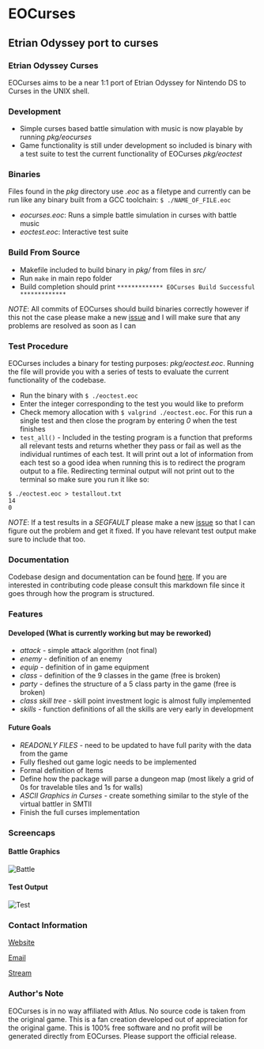 # EOCurses
## Etrian Odyssey port to curses

### Etrian Odyssey Curses
EOCurses aims to be a near 1:1 port of Etrian Odyssey for Nintendo DS to Curses in the UNIX shell.

### Development
* Simple curses based battle simulation with music is now playable by running *pkg/eocurses*
* Game functionality is still under development so included is binary with a test suite to test the current functionality of EOCurses *pkg/eoctest*

### Binaries
Files found in the *pkg* directory use *.eoc* as a filetype and currently can be run like any binary built from a GCC toolchain: `$ ./NAME_OF_FILE.eoc`
* *eocurses.eoc*: Runs a simple battle simulation in curses with battle music
* *eoctest.eoc*: Interactive test suite

### Build From Source
* Makefile included to build binary in *pkg/* from files in *src/*
* Run `make` in main repo folder
* Build completion should print `************* EOCurses Build Successful *************`

*NOTE*: All commits of EOCurses should build binaries correctly however if this not the case please make a new [issue](https://github.com/electra13x7777/EOCurses/issues) and I will make sure that any problems are resolved as soon as I can

### Test Procedure
EOCurses includes a binary for testing purposes: *pkg/eoctest.eoc*. Running the file will provide you with a series of tests to evaluate the current functionality of the codebase.
* Run the binary with `$ ./eoctest.eoc`
* Enter the integer corresponding to the test you would like to preform
* Check memory allocation with `$ valgrind ./eoctest.eoc`. For this run a single test and then close the program by entering *0* when the test finishes
* `test_all()` - Included in the testing program is a function that preforms all relevant tests and returns whether they pass or fail as well as the individual runtimes of each test. It will print out a lot of information from each test so a good idea when running this is to redirect the program output to a file. Redirecting terminal output will not print out to the terminal so make sure you run it like so:

```
$ ./eoctest.eoc > testallout.txt
14
0
```

*NOTE*: If a test results in a *SEGFAULT* please make a new [issue](https://github.com/electra13x7777/EOCurses/issues) so that I can figure out the problem and get it fixed. If you have relevant test output make sure to include that too.

### Documentation
Codebase design and documentation can be found [here](https://github.com/electra13x7777/EOCurses/blob/master/src/utils/EOCBIBLE.md). If you are interested in contributing code please consult this markdown file since it goes through how the program is structured.

### Features

#### Developed (What is currently working but may be reworked)
* *attack* - simple attack algorithm (not final)
* *enemy* - definition of an enemy
* *equip* - definition of in game equipment
* *class* - definition of the 9 classes in the game (free is broken)
* *party* - defines the structure of a 5 class party in the game (free is broken)
* *class skill tree* - skill point investment logic is almost fully implemented
* *skills* - function definitions of all the skills are very early in development

#### Future Goals
* *READONLY FILES* - need to be updated to have full parity with the data from the game
* Fully fleshed out game logic needs to be implemented
* Formal definition of Items
* Define how the package will parse a dungeon map (most likely a grid of 0s for travelable tiles and 1s for walls)
* *ASCII Graphics in Curses* - create something similar to the style of the virtual battler in SMTII
* Finish the full curses implementation

### Screencaps

#### Battle Graphics
![Battle](https://i.imgur.com/cqixGQ5.png)

#### Test Output
![Test](https://i.imgur.com/GhUwuy4.png)

### Contact Information
[Website](http://www.alexbarney.xyz/)

[Email](mailto:alex@alexbarney.xyz)

[Stream](https://www.twitch.tv/electra13x7777)

### Author's Note
EOCurses is in no way affiliated with Atlus. No source code is taken from the original game. This is a fan creation developed out of appreciation for the original game. This is 100% free software and no profit will be generated directly from EOCurses. Please support the official release.
